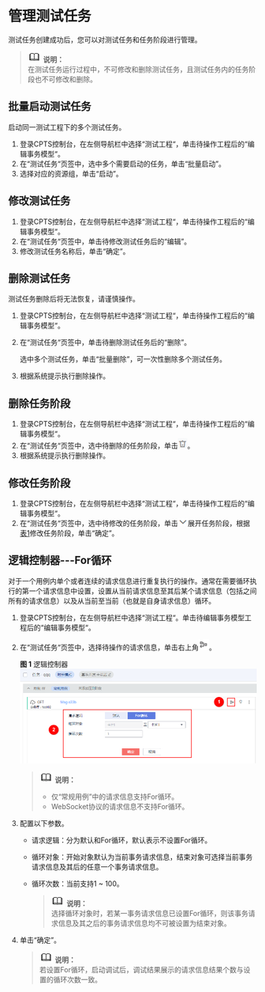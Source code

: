 # 管理测试任务<a name="cpts_01_0031"></a>

测试任务创建成功后，您可以对测试任务和任务阶段进行管理。

>![](public_sys-resources/icon-note.gif) **说明：**   
>在测试任务运行过程中，不可修改和删除测试任务，且测试任务内的任务阶段也不可修改和删除。  

## 批量启动测试任务<a name="section1254675991412"></a>

启动同一测试工程下的多个测试任务。

1.  登录CPTS控制台，在左侧导航栏中选择“测试工程“，单击待操作工程后的“编辑事务模型“。
2.  在“测试任务“页签中，选中多个需要启动的任务，单击“批量启动”。
3.  选择对应的资源组，单击“启动”。

## 修改测试任务<a name="section97347341116"></a>

1.  登录CPTS控制台，在左侧导航栏中选择“测试工程“，单击待操作工程后的“编辑事务模型“。
2.  在“测试任务“页签中，单击待修改测试任务后的“编辑”。
3.  修改测试任务名称后，单击“确定”。

## 删除测试任务<a name="section13474853185917"></a>

测试任务删除后将无法恢复，请谨慎操作。

1.  登录CPTS控制台，在左侧导航栏中选择“测试工程“，单击待操作工程后的“编辑事务模型“。
2.  在“测试任务“页签中，单击待删除测试任务后的“删除”。

    选中多个测试任务，单击“批量删除”，可一次性删除多个测试任务。

3.  根据系统提示执行删除操作。

## 删除任务阶段<a name="section7740431205314"></a>

1.  登录CPTS控制台，在左侧导航栏中选择“测试工程“，单击待操作工程后的“编辑事务模型“。
2.  在“测试任务“页签中，选中待删除的任务阶段，单击![](figures/icon-delete.png)。
3.  根据系统提示执行删除操作。

## 修改任务阶段<a name="section12155118135519"></a>

1.  登录CPTS控制台，在左侧导航栏中选择“测试工程“，单击待操作工程后的“编辑事务模型“。
2.  在“测试任务“页签中，选中待修改的任务阶段，单击![](figures/icon-down.png)展开任务阶段，根据[表1](创建测试任务.md#table75884531724)修改任务阶段，单击“确定”。

## 逻辑控制器---For循环<a name="section1772118610572"></a>

对于一个用例内单个或者连续的请求信息进行重复执行的操作。通常在需要循环执行的第一个请求信息中设置，设置从当前请求信息至其后某个请求信息（包括之间所有的请求信息）以及从当前至当前（也就是自身请求信息）循环。

1.  登录CPTS控制台，在左侧导航栏中选择“测试工程“。单击待编辑事务模型工程后的“编辑事务模型“。
2.  在“测试任务“页签中，选择待操作的请求信息，单击右上角![](figures/icon-logic.png)。

    **图 1**  逻辑控制器<a name="fig141411502912"></a>  
    ![](figures/逻辑控制器.png "逻辑控制器")

    >![](public_sys-resources/icon-note.gif) **说明：**   
    >-   仅“常规用例”中的请求信息支持For循环。  
    >-   WebSocket协议的请求信息不支持For循环。  

3.  配置以下参数。
    -   请求逻辑：分为默认和For循环，默认表示不设置For循环。
    -   循环对象：开始对象默认为当前事务请求信息，结束对象可选择当前事务请求信息及其后的任意一个事务请求信息。
    -   循环次数：当前支持1 \~ 100。

        >![](public_sys-resources/icon-note.gif) **说明：**   
        >选择循环对象时，若某一事务请求信息已设置For循环，则该事务请求信息及其之后的事务请求信息均不可被设置为结束对象。  


4.  单击“确定”。

    >![](public_sys-resources/icon-note.gif) **说明：**   
    >若设置For循环，启动调试后，调试结果展示的请求信息结果个数与设置的循环次数一致。  


